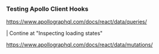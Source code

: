 ### Testing Apollo Client Hooks

https://www.apollographql.com/docs/react/data/queries/

| Contine at "Inspecting loading states"

https://www.apollographql.com/docs/react/data/mutations/
